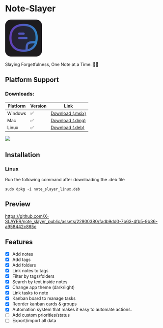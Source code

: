 # Note-Slayer

<img src='assets/logo.png' height='120'/>

Slaying Forgetfulness, One Note at a Time. 🚀📝 

## Platform Support

### Downloads:

| Platform | Version | Link                |
| -------- | ------- | ------------------- |
| Windows  | ✅      | [Download (.msix)](https://github.com/X-SLAYER/note_slayer_public/releases/download/V0.2/NoteSLAYER.msix) |
| Mac      | ✅      | [Download (.dmg)](https://github.com/X-SLAYER/note_slayer_public/releases/download/V0.1/NoteSLAYER.dmg) |
| Linux    | ✅      | [Download (.deb)](https://github.com/X-SLAYER/note_slayer_public/releases/download/V0.2/NoteSLAYER_v0.2.deb) |

<a href='https://apps.microsoft.com/detail/9N3VND6XT73V?referrer=appbadge&source=note-slayer.com&hl=en-us&gl=US'>
 <img part="img" height='80' src="https://get.microsoft.com/images/en-us dark.svg">
</a>

## Installation

### Linux

Run the following command after downloading the .deb file

```
sudo dpkg -i note_slayer_linux.deb
```

## Preview

https://github.com/X-SLAYER/note_slayer_public/assets/22800380/fadb9dd0-7b63-4fb5-9b36-a958442c865c


## Features

- [x] Add notes
- [x] Add tags
- [x] Add folders
- [x] Link notes to tags
- [x] Filter by tags/folders
- [x] Search by text inside notes
- [x] Change app theme (dark/light)
- [x] Link tasks to note
- [x] Kanban board to manage tasks
- [x] Reorder kanban cards & groups
- [x] Automation system that makes it easy to automate actions.
- [ ] Add custom priorities/status
- [ ] Export/import all data
